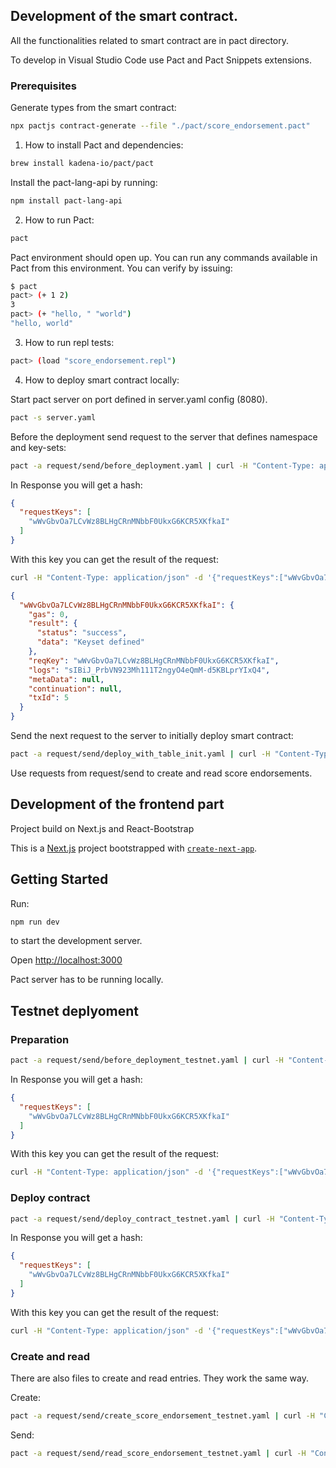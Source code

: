 ## Development of the smart contract.

All the functionalities related to smart contract are in pact directory.

To develop in Visual Studio Code use Pact and Pact Snippets extensions.

### Prerequisites

Generate types from the smart contract:
```bash
npx pactjs contract-generate --file "./pact/score_endorsement.pact"
```


1. How to install Pact and dependencies: 
```bash
brew install kadena-io/pact/pact
```

Install the pact-lang-api by running:
```bash
npm install pact-lang-api
```

2. How to run Pact: 

```bash
pact
```
Pact environment should open up. You can run any commands available in Pact from this environment.
You can verify by issuing: 
```bash
$ pact
pact> (+ 1 2)
3
pact> (+ "hello, " "world")
"hello, world"
```

3. How to run repl tests:
```bash
pact> (load "score_endorsement.repl")
```

4. How to deploy smart contract locally:

Start pact server on port defined in server.yaml config (8080).

```bash
pact -s server.yaml
```

Before the deployment send request to the server that defines namespace and key-sets:
```bash
pact -a request/send/before_deployment.yaml | curl -H "Content-Type: application/json" -d @- http://localhost:8080/api/v1/send
```

In Response you will get a hash:
```json
{
  "requestKeys": [
    "wWvGbvOa7LCvWz8BLHgCRnMNbbF0UkxG6KCR5XKfkaI"
  ]
}
```

With this key you can get the result of the request: 
```bash
curl -H "Content-Type: application/json" -d '{"requestKeys":["wWvGbvOa7LCvWz8BLHgCRnMNbbF0UkxG6KCR5XKfkaI"]}' -X POST http://localhost:8080/api/v1/poll
```

```json
{
  "wWvGbvOa7LCvWz8BLHgCRnMNbbF0UkxG6KCR5XKfkaI": {
    "gas": 0,
    "result": {
      "status": "success",
      "data": "Keyset defined"
    },
    "reqKey": "wWvGbvOa7LCvWz8BLHgCRnMNbbF0UkxG6KCR5XKfkaI",
    "logs": "sIBiJ_PrbVN923Mh111T2ngyO4eQmM-d5KBLprYIxQ4",
    "metaData": null,
    "continuation": null,
    "txId": 5
  }
}
```

Send the next request to the server to initially deploy smart contract:

```bash
pact -a request/send/deploy_with_table_init.yaml | curl -H "Content-Type: application/json" -d @- http://localhost:8080/api/v1/send
```

Use requests from request/send to create and read score endorsements. 


## Development of the frontend part 

Project build on Next.js and React-Bootstrap

This is a [Next.js](https://nextjs.org/) project bootstrapped with [`create-next-app`](https://github.com/vercel/next.js/tree/canary/packages/create-next-app).

## Getting Started

Run:
```bash
npm run dev
```
to start the development server. 

Open [http://localhost:3000](http://localhost:3000)

Pact server has to be running locally.


## Testnet deplyoment

### Preparation
```bash
pact -a request/send/before_deployment_testnet.yaml | curl -H "Content-Type: application/json" -d @- https://api.testnet.chainweb.com/chainweb/0.0/testnet04/chain/1/pact/api/v1/send
```
In Response you will get a hash:
```json
{
  "requestKeys": [
    "wWvGbvOa7LCvWz8BLHgCRnMNbbF0UkxG6KCR5XKfkaI"
  ]
}
```
With this key you can get the result of the request: 
```bash
curl -H "Content-Type: application/json" -d '{"requestKeys":["wWvGbvOa7LCvWz8BLHgCRnMNbbF0UkxG6KCR5XKfkaI"]}' -X POST https://api.testnet.chainweb.com/chainweb/0.0/testnet04/chain/1/pact/api/v1/poll
```

### Deploy contract
```bash
pact -a request/send/deploy_contract_testnet.yaml | curl -H "Content-Type: application/json" -d @- https://api.testnet.chainweb.com/chainweb/0.0/testnet04/chain/1/pact/api/v1/send
```
In Response you will get a hash:
```json
{
  "requestKeys": [
    "wWvGbvOa7LCvWz8BLHgCRnMNbbF0UkxG6KCR5XKfkaI"
  ]
}
```

With this key you can get the result of the request: 
```bash
curl -H "Content-Type: application/json" -d '{"requestKeys":["wWvGbvOa7LCvWz8BLHgCRnMNbbF0UkxG6KCR5XKfkaI"]}' -X POST https://api.testnet.chainweb.com/chainweb/0.0/testnet04/chain/1/pact/api/v1/poll
```

### Create and read
There are also files to create and read entries. They work the same way.

Create:
```bash
pact -a request/send/create_score_endorsement_testnet.yaml | curl -H "Content-Type: application/json" -d @- https://api.testnet.chainweb.com/chainweb/0.0/testnet04/chain/1/pact/api/v1/send
```

Send:
```bash
pact -a request/send/read_score_endorsement_testnet.yaml | curl -H "Content-Type: application/json" -d @- https://api.testnet.chainweb.com/chainweb/0.0/testnet04/chain/1/pact/api/v1/local
```